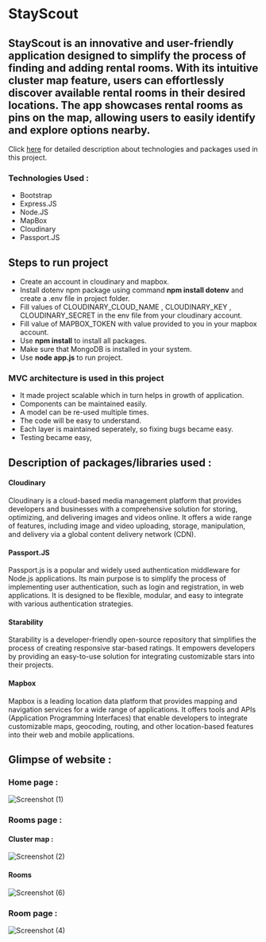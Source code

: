 # StayScout

## StayScout is an innovative and user-friendly application designed to simplify the process of finding and adding rental rooms. With its intuitive cluster map feature, users can effortlessly discover available rental rooms in their desired locations. The app showcases rental rooms as pins on the map, allowing users to easily identify and explore options nearby.

Click <a href="https://docs.google.com/presentation/d/12CrwGq5DOTmJ4kgtXXTqHsr0V05lSeM2/edit?usp=sharing&ouid=100759929152238592141&rtpof=true&sd=true">here</a> for detailed description about technologies and packages used in this project.

### Technologies Used : 
<ul>
  <li>Bootstrap</li>
  <li>Express.JS</li>
  <li>Node.JS</li>
  <li>MapBox</li>
  <li>Cloudinary</li>
  <li>Passport.JS</li>
</ul>

## Steps to run project
<ul>
  <li>Create an account in cloudinary and mapbox.</li>
  <li>Install dotenv npm package using command <strong>npm install dotenv</strong> and create a .env file in project folder.</li>
  <li>Fill values of CLOUDINARY_CLOUD_NAME , CLOUDINARY_KEY , CLOUDINARY_SECRET in the env file from your cloudinary account.</li>
  <li>Fill value of MAPBOX_TOKEN with value provided to you in your mapbox account.</li>
  <li>Use <strong>npm install</strong> to install all packages.</li>
  <li>Make sure that MongoDB is installed in your system.</li>
  <li>Use <strong>node app.js</strong> to run project.</li>
</ul>

### MVC architecture is used in this project
<ul>
  <li>It made project scalable which in turn helps in growth of application.</li>
  <li>Components can be maintained easily.</li>
  <li>A model can be re-used multiple times.</li>
  <li>The code will be easy to understand.</li>
  <li>Each layer is maintained seperately, so fixing bugs became easy.</li>
  <li>Testing became easy,</li>
</ul>

## Description of packages/libraries used :

#### Cloudinary
Cloudinary is a cloud-based media management platform that provides developers and businesses with a comprehensive solution for storing, optimizing, and delivering images and videos online. It offers a wide range of features, including image and video uploading, storage, manipulation, and delivery via a global content delivery network (CDN).

#### Passport.JS
Passport.js is a popular and widely used authentication middleware for Node.js applications. Its main purpose is to simplify the process of implementing user authentication, such as login and registration, in web applications. It is designed to be flexible, modular, and easy to integrate with various authentication strategies.

#### Starability 
Starability is a developer-friendly open-source repository that simplifies the process of creating responsive star-based ratings. It empowers developers by providing an easy-to-use solution for integrating customizable stars into their projects.

#### Mapbox
Mapbox is a leading location data platform that provides mapping and navigation services for a wide range of applications. It offers tools and APIs (Application Programming Interfaces) that enable developers to integrate customizable maps, geocoding, routing, and other location-based features into their web and mobile applications. 

## Glimpse of website : 

### Home page : 
![Screenshot (1)](https://github.com/VVSD-Charan/StayScout/assets/105978561/9cd5f556-5a13-499e-8f48-c50746a27703)

### Rooms page : 

#### Cluster map : 
![Screenshot (2)](https://github.com/VVSD-Charan/StayScout/assets/105978561/24488958-4b04-463c-94b1-7a6cd25bc689)

#### Rooms
![Screenshot (6)](https://github.com/VVSD-Charan/StayScout/assets/105978561/c1501fc0-f3c0-4a72-801b-42b84450b04f)

### Room page : 
![Screenshot (4)](https://github.com/VVSD-Charan/StayScout/assets/105978561/fa9b951e-7909-4a4f-b152-310131ab73c8)

